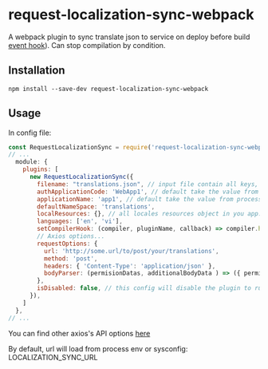 # request-localization-sync-webpack
A webpack plugin to sync translate json to service on deploy before build
[event hook](https://webpack.js.org/api/compiler-hooks/)). 
Can stop compilation by condition.

## Installation

```
npm install --save-dev request-localization-sync-webpack
```

## Usage

In config file:

``` javascript
const RequestLocalizationSync = require('request-localization-sync-webpack');
// ...
  module: {
    plugins: [
      new RequestLocalizationSync({
        filename: "translations.json", // input file contain all keys, gen from you code, just look like the resource file but without value,
        authApplicationCode: 'WebApp1', // default take the value from process.env.AUTH_APPLICATION_CODE
        applicationName: 'app1', // default take the value from process.env.APPLICATION_NAME
        defaultNameSpace: 'translations',
        localResources: {}, // all locales resources object in you app: exp: { en: {...}, vi: {...} }
        languages: ['en', 'vi'],
        setCompilerHook: (compiler, pluginName, callback) => compiler.hooks.done.tap(pluginName, callback),
        // Axios options...
        requestOptions: {
          url: 'http://some.url/to/post/your/translations',
          method: 'post',
          headers: { 'Content-Type': 'application/json' },
          bodyParser: (permisionDatas, additionalBodyData ) => ({ permisionDatas, ...additionalBodyData }), // parser function to parse translate to axios data body
        },
        isDisabled: false, // this config will disable the plugin to run on compile
      }),
    ]
  },
// ...
```


You can find other axios's API options [here](https://github.com/axios/axios#axios-api)

By default, url will load from process env or sysconfig: LOCALIZATION_SYNC_URL

